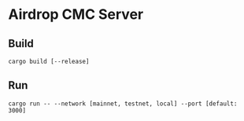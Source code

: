 # Airdrop CMC Server

## Build
```
cargo build [--release]
```

## Run
```
cargo run -- --network [mainnet, testnet, local] --port [default: 3000]
```
